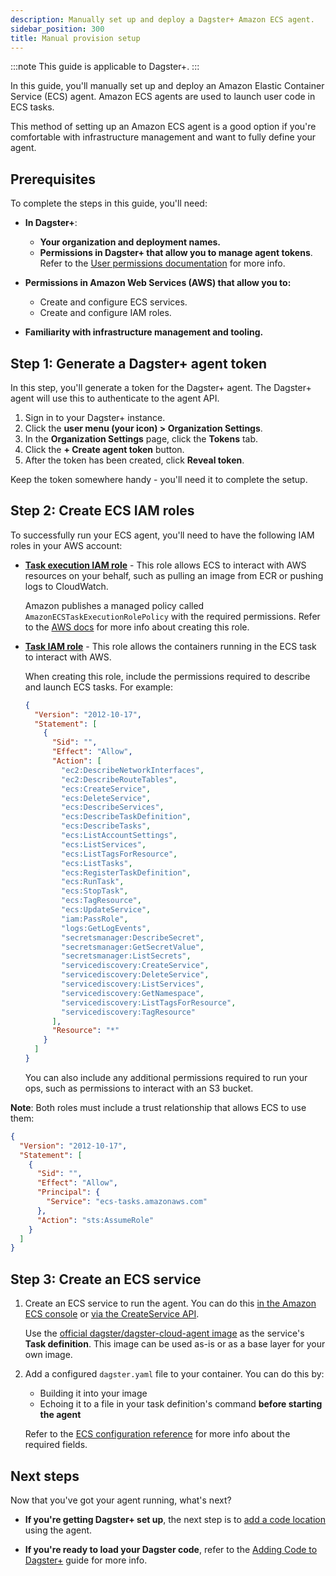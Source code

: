 ```yaml
---
description: Manually set up and deploy a Dagster+ Amazon ECS agent.
sidebar_position: 300
title: Manual provision setup
---
```


:::note
This guide is applicable to Dagster+.
:::

In this guide, you'll manually set up and deploy an Amazon Elastic Container Service (ECS) agent. Amazon ECS agents are used to launch user code in ECS tasks.

This method of setting up an Amazon ECS agent is a good option if you're comfortable with infrastructure management and want to fully define your agent.

## Prerequisites

To complete the steps in this guide, you'll need:

- **In Dagster+**:

  - **Your organization and deployment names.**
  - **Permissions in Dagster+ that allow you to manage agent tokens**. Refer to the [User permissions documentation](/deployment/dagster-plus/authentication-and-access-control/rbac/users) for more info.

- **Permissions in Amazon Web Services (AWS) that allow you to:**

  - Create and configure ECS services.
  - Create and configure IAM roles.

- **Familiarity with infrastructure management and tooling.**

## Step 1: Generate a Dagster+ agent token

In this step, you'll generate a token for the Dagster+ agent. The Dagster+ agent will use this to authenticate to the agent API.

1. Sign in to your Dagster+ instance.
2. Click the **user menu (your icon) > Organization Settings**.
3. In the **Organization Settings** page, click the **Tokens** tab.
4. Click the **+ Create agent token** button.
5. After the token has been created, click **Reveal token**.

Keep the token somewhere handy - you'll need it to complete the setup.

## Step 2: Create ECS IAM roles

To successfully run your ECS agent, you'll need to have the following IAM roles in your AWS account:

- [**Task execution IAM role**](https://docs.aws.amazon.com/AmazonECS/latest/developerguide/task_execution_IAM_role.html) - This role allows ECS to interact with AWS resources on your behalf, such as pulling an image from ECR or pushing logs to CloudWatch.

  Amazon publishes a managed policy called `AmazonECSTaskExecutionRolePolicy` with the required permissions. Refer to the [AWS docs](https://docs.aws.amazon.com/AmazonECS/latest/developerguide/task_execution_IAM_role.html#create-task-execution-role) for more info about creating this role.

- [**Task IAM role**](https://docs.aws.amazon.com/AmazonECS/latest/developerguide/task-iam-roles.html) - This role allows the containers running in the ECS task to interact with AWS.

  When creating this role, include the permissions required to describe and launch ECS tasks. For example:

  ```json
  {
    "Version": "2012-10-17",
    "Statement": [
      {
        "Sid": "",
        "Effect": "Allow",
        "Action": [
          "ec2:DescribeNetworkInterfaces",
          "ec2:DescribeRouteTables",
          "ecs:CreateService",
          "ecs:DeleteService",
          "ecs:DescribeServices",
          "ecs:DescribeTaskDefinition",
          "ecs:DescribeTasks",
          "ecs:ListAccountSettings",
          "ecs:ListServices",
          "ecs:ListTagsForResource",
          "ecs:ListTasks",
          "ecs:RegisterTaskDefinition",
          "ecs:RunTask",
          "ecs:StopTask",
          "ecs:TagResource",
          "ecs:UpdateService",
          "iam:PassRole",
          "logs:GetLogEvents",
          "secretsmanager:DescribeSecret",
          "secretsmanager:GetSecretValue",
          "secretsmanager:ListSecrets",
          "servicediscovery:CreateService",
          "servicediscovery:DeleteService",
          "servicediscovery:ListServices",
          "servicediscovery:GetNamespace",
          "servicediscovery:ListTagsForResource",
          "servicediscovery:TagResource"
        ],
        "Resource": "*"
      }
    ]
  }
  ```

  You can also include any additional permissions required to run your ops, such as permissions to interact with an S3 bucket.

**Note**: Both roles must include a trust relationship that allows ECS to use them:

```json
{
  "Version": "2012-10-17",
  "Statement": [
    {
      "Sid": "",
      "Effect": "Allow",
      "Principal": {
        "Service": "ecs-tasks.amazonaws.com"
      },
      "Action": "sts:AssumeRole"
    }
  ]
}
```

## Step 3: Create an ECS service

1. Create an ECS service to run the agent. You can do this [in the Amazon ECS console](https://docs.aws.amazon.com/AmazonECS/latest/developerguide/create-service-console-v2.html) or [via the CreateService API](https://docs.aws.amazon.com/AmazonECS/latest/APIReference/API_CreateService.html).

   Use the [official dagster/dagster-cloud-agent image](https://hub.docker.com/r/dagster/dagster-cloud-agent) as the service's **Task definition**. This image can be used as-is or as a base layer for your own image.

2. Add a configured `dagster.yaml` file to your container. You can do this by:

   - Building it into your image
   - Echoing it to a file in your task definition's command **before starting the agent**

   Refer to the [ECS configuration reference](/deployment/dagster-plus/hybrid/amazon-ecs/configuration-reference#per-deployment-configuration) for more info about the required fields.

## Next steps

Now that you've got your agent running, what's next?

- **If you're getting Dagster+ set up**, the next step is to [add a code location](/deployment/code-locations) using the agent.

- **If you're ready to load your Dagster code**, refer to the [Adding Code to Dagster+](/deployment/code-locations) guide for more info.
